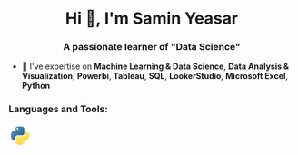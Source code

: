<h1 align="center">Hi 👋, I'm Samin Yeasar</h1>
<h3 align="center">A passionate learner of "Data Science"</h3>

- 🌱 I've expertise on  **Machine Learning & Data Science**, **Data Analysis & Visualization**, **Powerbi**, **Tableau**, **SQL**, **LookerStudio**, **Microsoft Excel**, **Python**

</p>

<h3 align="left">Languages and Tools:</h3>
<p align="left"> <a href="https://www.python.org" target="_blank" rel="noreferrer"> <img src="https://raw.githubusercontent.com/devicons/devicon/master/icons/python/python-original.svg" alt="python" width="40" height="40"/> </a> </p>
